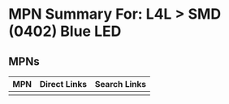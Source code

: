 



# MPN Summary For: L4L > SMD (0402) Blue LED

## MPNs
  

|MPN|Direct Links|Search Links|
| :--- | :--- | :--- |
||||
